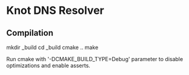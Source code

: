 # Knot DNS Resolver

## Compilation

mkdir _build
cd _build
cmake ..
make

Run cmake with '-DCMAKE_BUILD_TYPE=Debug' parameter to disable optimizations and enable asserts.
